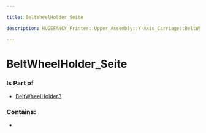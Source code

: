 ```yaml
---

title: BeltWheelHolder_Seite

description: HUGEFANCY_Printer::Upper_Assembly::Y-Axis_Carriage::BeltWheelHolder3::BeltWheelHolder_Seite

---
```

# BeltWheelHolder_Seite
<script>
    var geoarray = '{"BeltWheelHolder_Seite": {}}';
</script>
<script>
    var basepath = '/assets/HUGEFANCY_Printer/Upper_Assembly/Y-Axis_Carriage/BeltWheelHolder3/';
</script>
<link rel="stylesheet" href="/css/container.css">

<div id="container"></div>

<!-- these are the required scripts for the three.js scene -->
<script src="/lib/three.min.js"></script>
<script src="/lib/OrbitControls.js"></script>
<script src="/lib/RectAreaLightUniformsLib.js"></script>
<!-- this is your app's lib file -->
<script src="/lib/triceratops_app.js"></script>
### Is Part of
- [BeltWheelHolder3](../BeltWheelHolder3)  

### Contains:
- [](./BeltWheelHolder_Seite/)

